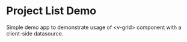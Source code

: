 Project List Demo
=================

Simple demo app to demonstrate usage of &lt;v-grid&gt; component with a client-side
datasource.
